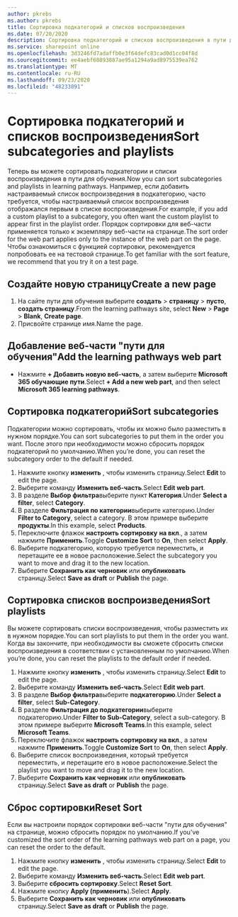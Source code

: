 ```yaml
---
author: pkrebs
ms.author: pkrebs
title: Сортировка подкатегорий и списков воспроизведения
ms.date: 07/20/2020
description: Сортировка подкатегорий и списков воспроизведения в пути для обучения
ms.service: sharepoint online
ms.openlocfilehash: 3d3246fd7adaffb0e3f64defc83cad0d1cc04f8d
ms.sourcegitcommit: ee4aebf60893887ae95a1294a9ad8975539ea762
ms.translationtype: MT
ms.contentlocale: ru-RU
ms.lasthandoff: 09/23/2020
ms.locfileid: "48233891"
---
```

# <a name="sort-subcategories-and-playlists"></a><span data-ttu-id="56725-103">Сортировка подкатегорий и списков воспроизведения</span><span class="sxs-lookup"><span data-stu-id="56725-103">Sort subcategories and playlists</span></span>

<span data-ttu-id="56725-104">Теперь вы можете сортировать подкатегории и списки воспроизведения в пути для обучения.</span><span class="sxs-lookup"><span data-stu-id="56725-104">Now you can sort subcategories and playlists in learning pathways.</span></span> <span data-ttu-id="56725-105">Например, если добавить настраиваемый список воспроизведения в подкатегорию, часто требуется, чтобы настраиваемый список воспроизведения отображался первым в списке воспроизведения.</span><span class="sxs-lookup"><span data-stu-id="56725-105">For example, if you add a custom playlist to a subcategory, you often want the custom playlist to appear first in the playlist order.</span></span> <span data-ttu-id="56725-106">Порядок сортировки для веб-части применяется только к экземпляру веб-части на странице.</span><span class="sxs-lookup"><span data-stu-id="56725-106">The sort order for the web part applies only to the instance of the web part on the page.</span></span> <span data-ttu-id="56725-107">Чтобы ознакомиться с функцией сортировки, рекомендуется попробовать ее на тестовой странице.</span><span class="sxs-lookup"><span data-stu-id="56725-107">To get familiar with the sort feature, we recommend that you try it on a test page.</span></span> 

## <a name="create-a-new-page"></a><span data-ttu-id="56725-108">Создайте новую страницу</span><span class="sxs-lookup"><span data-stu-id="56725-108">Create a new page</span></span>
1. <span data-ttu-id="56725-109">На сайте пути для обучения выберите **создать**  >  **страницу**  >  **пусто**, **создать страницу**.</span><span class="sxs-lookup"><span data-stu-id="56725-109">From the learning pathways site, select **New** > **Page** > **Blank**, **Create page**.</span></span>
2. <span data-ttu-id="56725-110">Присвойте странице имя.</span><span class="sxs-lookup"><span data-stu-id="56725-110">Name the page.</span></span>

## <a name="add-the-learning-pathways-web-part"></a><span data-ttu-id="56725-111">Добавление веб-части "пути для обучения"</span><span class="sxs-lookup"><span data-stu-id="56725-111">Add the learning pathways web part</span></span>
- <span data-ttu-id="56725-112">Нажмите **+ Добавить новую веб-часть**, а затем выберите **Microsoft 365 обучающие пути**.</span><span class="sxs-lookup"><span data-stu-id="56725-112">Select **+ Add a new web part**, and then select **Microsoft 365 learning pathways**.</span></span>
 
## <a name="sort-subcategories"></a><span data-ttu-id="56725-113">Сортировка подкатегорий</span><span class="sxs-lookup"><span data-stu-id="56725-113">Sort subcategories</span></span>
<span data-ttu-id="56725-114">Подкатегории можно сортировать, чтобы их можно было разместить в нужном порядке.</span><span class="sxs-lookup"><span data-stu-id="56725-114">You can sort subcategories to put them in the order you want.</span></span> <span data-ttu-id="56725-115">После этого при необходимости можно сбросить порядок подкатегорий по умолчанию.</span><span class="sxs-lookup"><span data-stu-id="56725-115">When you’re done, you can reset the subcategory order to the default if needed.</span></span>  
1. <span data-ttu-id="56725-116">Нажмите кнопку **изменить** , чтобы изменить страницу.</span><span class="sxs-lookup"><span data-stu-id="56725-116">Select **Edit** to edit the page.</span></span>
2. <span data-ttu-id="56725-117">Выберите команду **Изменить веб-часть**.</span><span class="sxs-lookup"><span data-stu-id="56725-117">Select **Edit web part**.</span></span>
3. <span data-ttu-id="56725-118">В разделе **Выбор фильтра**выберите пункт **Категория**.</span><span class="sxs-lookup"><span data-stu-id="56725-118">Under **Select a filter**, select **Category**.</span></span> 
4. <span data-ttu-id="56725-119">В разделе **Фильтрация по категории**выберите категорию.</span><span class="sxs-lookup"><span data-stu-id="56725-119">Under **Filter to Category**, select a category.</span></span> <span data-ttu-id="56725-120">В этом примере выберите **продукты**.</span><span class="sxs-lookup"><span data-stu-id="56725-120">In this example, select **Products**.</span></span> 
5. <span data-ttu-id="56725-121">Переключите флажок **настроить сортировку** **на вкл**., а затем нажмите **Применить**.</span><span class="sxs-lookup"><span data-stu-id="56725-121">Toggle **Customize Sort** to **On**, then select **Apply**.</span></span> 
6. <span data-ttu-id="56725-122">Выберите подкатегорию, которую требуется переместить, и перетащите ее в новое расположение.</span><span class="sxs-lookup"><span data-stu-id="56725-122">Select the subcategory you want to move and drag it to the new location.</span></span> 
7. <span data-ttu-id="56725-123">Выберите **Сохранить как черновик** или **опубликовать** страницу.</span><span class="sxs-lookup"><span data-stu-id="56725-123">Select **Save as draft** or **Publish** the page.</span></span> 

## <a name="sort-playlists"></a><span data-ttu-id="56725-124">Сортировка списков воспроизведения</span><span class="sxs-lookup"><span data-stu-id="56725-124">Sort playlists</span></span>
<span data-ttu-id="56725-125">Вы можете сортировать списки воспроизведения, чтобы разместить их в нужном порядке.</span><span class="sxs-lookup"><span data-stu-id="56725-125">You can sort playlists to put them in the order you want.</span></span> <span data-ttu-id="56725-126">Когда вы закончите, при необходимости вы сможете сбросить списки воспроизведения в соответствии с установленным по умолчанию.</span><span class="sxs-lookup"><span data-stu-id="56725-126">When you’re done, you can reset the playlists to the default order if needed.</span></span>  
1. <span data-ttu-id="56725-127">Нажмите кнопку **изменить** , чтобы изменить страницу.</span><span class="sxs-lookup"><span data-stu-id="56725-127">Select **Edit** to edit the page.</span></span>
2. <span data-ttu-id="56725-128">Выберите команду **Изменить веб-часть**.</span><span class="sxs-lookup"><span data-stu-id="56725-128">Select **Edit web part**.</span></span>
3. <span data-ttu-id="56725-129">В разделе **Выбор фильтра**выберите **подкатегорию**.</span><span class="sxs-lookup"><span data-stu-id="56725-129">Under **Select a filter**, select **Sub-Category**.</span></span> 
4. <span data-ttu-id="56725-130">В разделе **Фильтрация до подкатегории**выберите подкатегорию.</span><span class="sxs-lookup"><span data-stu-id="56725-130">Under **Filter to Sub-Category**, select a sub-category.</span></span> <span data-ttu-id="56725-131">В этом примере выберите **Microsoft Teams**.</span><span class="sxs-lookup"><span data-stu-id="56725-131">In this example, select **Microsoft Teams**.</span></span>
5. <span data-ttu-id="56725-132">Переключите флажок **настроить сортировку** **на вкл**., а затем нажмите **Применить**.</span><span class="sxs-lookup"><span data-stu-id="56725-132">Toggle **Customize Sort** to **On**, then select **Apply**.</span></span> 
6. <span data-ttu-id="56725-133">Выберите список воспроизведения, который требуется переместить, и перетащите его в новое расположение.</span><span class="sxs-lookup"><span data-stu-id="56725-133">Select the playlist you want to move and drag it to the new location.</span></span> 
7. <span data-ttu-id="56725-134">Выберите **Сохранить как черновик** или **опубликовать** страницу.</span><span class="sxs-lookup"><span data-stu-id="56725-134">Select **Save as draft** or **Publish** the page.</span></span> 

## <a name="reset-sort"></a><span data-ttu-id="56725-135">Сброс сортировки</span><span class="sxs-lookup"><span data-stu-id="56725-135">Reset Sort</span></span>
<span data-ttu-id="56725-136">Если вы настроили порядок сортировки веб-части "пути для обучения" на странице, можно сбросить порядок по умолчанию.</span><span class="sxs-lookup"><span data-stu-id="56725-136">If you’ve customized the sort order of the learning pathways web part on a page, you can reset the order to the default.</span></span>  
1. <span data-ttu-id="56725-137">Нажмите кнопку **изменить** , чтобы изменить страницу.</span><span class="sxs-lookup"><span data-stu-id="56725-137">Select **Edit** to edit the page.</span></span>
2. <span data-ttu-id="56725-138">Выберите команду **Изменить веб-часть**.</span><span class="sxs-lookup"><span data-stu-id="56725-138">Select **Edit web part**.</span></span>
3. <span data-ttu-id="56725-139">Выберите **сбросить сортировку**.</span><span class="sxs-lookup"><span data-stu-id="56725-139">Select **Reset Sort**.</span></span> 
4. <span data-ttu-id="56725-140">Нажмите кнопку **Apply (применить**).</span><span class="sxs-lookup"><span data-stu-id="56725-140">Select **Apply**.</span></span> 
5. <span data-ttu-id="56725-141">Выберите **Сохранить как черновик** или **опубликовать** страницу.</span><span class="sxs-lookup"><span data-stu-id="56725-141">Select **Save as draft** or **Publish** the page.</span></span> 

